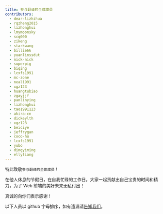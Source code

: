 ```yaml
---
title: 参与翻译的全体成员
contributors:
  - dear-lizhihua
  - rqzheng2015
  - lizhonghui
  - lmymoonsky
  - scq000
  - zikeng
  - starkwang
  - billie66
  - yuanlinssdut
  - nick-nick
  - superpig
  - biqing
  - lcxfs1991
  - mc-zone
  - neal1991
  - xgz123
  - huangtubiao
  - zgayjjf
  - panlinying
  - lizhonghui
  - tao1991123
  - akira-cn
  - dickeylth
  - xgz123
  - beiciye
  - jeffrygan
  - coco-hu
  - lcxfs1991
  - yubo
  - dingyiming
  - ellyliang
---
```


特此致敬`参与翻译的全体成员`！


在他人休息的节假日，在自我忙碌的工作日，大家一起贡献出自己宝贵的时间和精力，为了 Web 前端的美好未来无私付出！


真诚的向你们表示感谢！


以下人员以 github 字母排序，如有遗漏请[告知我们]()。